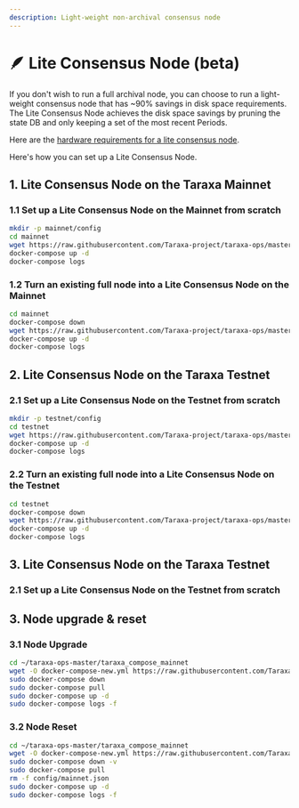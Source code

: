 ```yaml
---
description: Light-weight non-archival consensus node
---
```


# 🪶 Lite Consensus Node (beta)

If you don't wish to run a full archival node, you can choose to run a light-weight consensus node that has \~90% savings in disk space requirements. The Lite Consensus Node achieves the disk space savings by pruning the state DB and only keeping a set of the most recent Periods.&#x20;

Here are the [hardware requirements for a lite consensus node](../become-a-validator/consensus-node-hardware-requirements.md).&#x20;

Here's how you can set up a Lite Consensus Node.&#x20;



## 1.  Lite Consensus Node on the Taraxa Mainnet&#x20;

### 1.1  Set up a Lite Consensus Node on the Mainnet from scratch&#x20;

```bash
mkdir -p mainnet/config
cd mainnet
wget https://raw.githubusercontent.com/Taraxa-project/taraxa-ops/master/taraxa_compose_mainnet/docker-compose.light.yml -O docker-compose.yml
docker-compose up -d
docker-compose logs
```



### 1.2  Turn an existing full node into a Lite Consensus Node on the Mainnet

```bash
cd mainnet
docker-compose down
wget https://raw.githubusercontent.com/Taraxa-project/taraxa-ops/master/taraxa_compose_mainnet/docker-compose.light.yml -O docker-compose.yml
docker-compose up -d
docker-compose logs
```





## 2.  Lite Consensus Node on the Taraxa Testnet &#x20;

### 2.1  Set up a Lite Consensus Node on the Testnet from scratch&#x20;

```bash
mkdir -p testnet/config
cd testnet
wget https://raw.githubusercontent.com/Taraxa-project/taraxa-ops/master/taraxa_compose/docker-compose.light.yml -O docker-compose.yml
docker-compose up -d
docker-compose logs
```



### 2.2  Turn an existing full node into a Lite Consensus Node on the Testnet

```bash
cd testnet
docker-compose down
wget https://raw.githubusercontent.com/Taraxa-project/taraxa-ops/master/taraxa_compose/docker-compose.light.yml -O docker-compose.yml
docker-compose up -d
docker-compose logs
```

## 3.  Lite Consensus Node on the Taraxa Testnet &#x20;

### 2.1  Set up a Lite Consensus Node on the Testnet from scratch&#x20;



## 3.  Node upgrade & reset &#x20;

### 3.1  Node Upgrade&#x20;

```bash
cd ~/taraxa-ops-master/taraxa_compose_mainnet
wget -O docker-compose-new.yml https://raw.githubusercontent.com/Taraxa-project/taraxa-ops/master/taraxa_compose_mainnet/docker-compose.light.yml && mv docker-compose-new.yml docker-compose.yml
sudo docker-compose down
sudo docker-compose pull
sudo docker-compose up -d
sudo docker-compose logs -f
```

### 3.2  Node Reset

```bash
cd ~/taraxa-ops-master/taraxa_compose_mainnet
wget -O docker-compose-new.yml https://raw.githubusercontent.com/Taraxa-project/taraxa-ops/master/taraxa_compose_mainnet/docker-compose.yml && mv docker-compose.light.yml docker-compose.yml
sudo docker-compose down -v
sudo docker-compose pull
rm -f config/mainnet.json
sudo docker-compose up -d
sudo docker-compose logs -f
```

